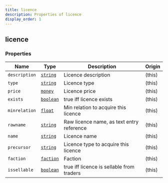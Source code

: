 ```yaml
---
title: licence
description: Properties of licence
display_order: 1
---
```


## licence

### Properties

| Name | Type | Description | Origin |
|------|------|-------------|--------|
| `description` | [`string`](./string.md) | Licence description | (this) |
| `type` | [`string`](./string.md) | Licence type | (this) |
| `price` | [`money`](./money.md) | Licence price | (this) |
| `exists` | [`boolean`](./boolean.md) | true iff licence exists | (this) |
| `minrelation` | [`float`](./float.md) | Min relation to acquire this licence | (this) |
| `rawname` | [`string`](./string.md) | Raw licence name, as text entry reference | (this) |
| `name` | [`string`](./string.md) | Licence name | (this) |
| `precursor` | [`string`](./string.md) | Licence type to acquire this licence | (this) |
| `faction` | [`faction`](./faction.md) | Faction | (this) |
| `issellable` | [`boolean`](./boolean.md) | true iff licence is sellable from traders | (this) |

